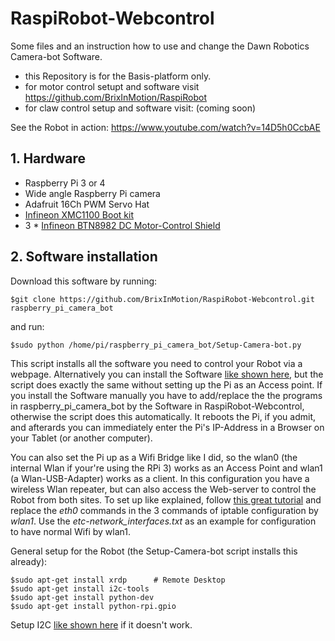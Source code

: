 # RaspiRobot-Webcontrol
Some files and an instruction how to use and change the Dawn Robotics Camera-bot Software.
* this Repository is for the Basis-platform only.
* for motor control setupt and software visit https://github.com/BrixInMotion/RaspiRobot
* for claw control setup and software visit: (coming soon)

See the Robot in action: https://www.youtube.com/watch?v=14D5h0CcbAE

## 1. Hardware
* Raspberry Pi 3 or 4
* Wide angle Raspberry Pi camera
* Adafruit 16Ch PWM Servo Hat
* [Infineon XMC1100 Boot kit](https://www.infineon.com/cms/en/product/evaluation-boards/kit_xmc11_boot_001/)
* 3 * [Infineon BTN8982 DC Motor-Control Shield](https://www.infineon.com/cms/en/product/evaluation-boards/dc-motorcontr_btn8982/)

## 2. Software installation
Download this software by running:

```
$git clone https://github.com/BrixInMotion/RaspiRobot-Webcontrol.git raspberry_pi_camera_bot
```
and run: <br/>
```
$sudo python /home/pi/raspberry_pi_camera_bot/Setup-Camera-bot.py
```
This script installs all the software you need to control your Robot via a webpage. Alternatively you can install the Software [like shown here](http://web.archive.org/web/20151023223534/http://www.dawnrobotics.co.uk/creating-a-dawn-robotics-sd-card/), 
but the script does exactly the same without setting up the Pi as an Access point. If you install the Software manually you have to add/replace the the programs in raspberry_pi_camera_bot by the Software in RaspiRobot-Webcontrol, otherwise the script does this automatically. It reboots the Pi, if you admit, and afterards you 
can immediately enter the Pi's IP-Address in a Browser on your Tablet (or another computer).


You can also set the Pi up as a Wifi Bridge like I did, so the wlan0 (the internal Wlan if your're using the RPi 3)
works as an Access Point and wlan1 (a Wlan-USB-Adapter) works as a client. In this configuration you have a wireless Wlan repeater,
but can also access the Web-server to control the Robot from both sites. To set up like explained, follow
[this great tutorial](https://learn.adafruit.com/setting-up-a-raspberry-pi-as-a-wifi-access-point/install-software) and replace the *eth0* commands in the 3 commands of iptable configuration by *wlan1*. Use the *etc-network_interfaces.txt* as an example for configuration to have normal Wifi by wlan1.

General setup for the Robot (the Setup-Camera-bot script installs this already):
```
$sudo apt-get install xrdp      # Remote Desktop
$sudo apt-get install i2c-tools
$sudo apt-get install python-dev
$sudo apt-get install python-rpi.gpio
```

Setup I2C [like shown here](https://learn.adafruit.com/adafruits-raspberry-pi-lesson-4-gpio-setup/configuring-i2c) if it doesn't work.
